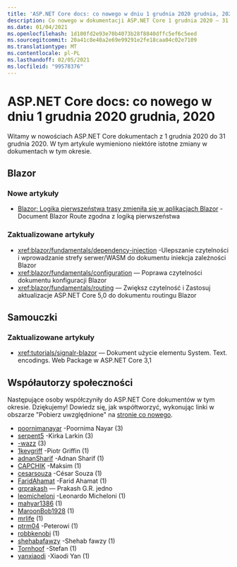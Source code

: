 ```yaml
---
title: 'ASP.NET Core docs: co nowego w dniu 1 grudnia 2020 grudnia, 2020'
description: Co nowego w dokumentacji ASP.NET Core 1 grudnia 2020 – 31 grudnia 2020.
ms.date: 01/04/2021
ms.openlocfilehash: 1d100fd2e93e70b4073b28f8840dffc5ef6c5eed
ms.sourcegitcommit: 20a41c8e40a2e69e99291e2fe18caa04c02e7109
ms.translationtype: MT
ms.contentlocale: pl-PL
ms.lasthandoff: 02/05/2021
ms.locfileid: "99578376"
---
```

# <a name="aspnet-core-docs-whats-new-for-december-1-2020---december-31-2020"></a>ASP.NET Core docs: co nowego w dniu 1 grudnia 2020 grudnia, 2020

Witamy w nowościach ASP.NET Core dokumentach z 1 grudnia 2020 do 31 grudnia 2020. W tym artykule wymieniono niektóre istotne zmiany w dokumentach w tym okresie.

## <a name="blazor"></a>Blazor

### <a name="new-articles"></a>Nowe artykuły

- [Blazor: Logika pierwszeństwa trasy zmieniła się w aplikacjach Blazor](/dotnet/core/compatibility/aspnet-core/5.0/blazor-routing-logic-changed) -Document Blazor Route zgodna z logiką pierwszeństwa

### <a name="updated-articles"></a>Zaktualizowane artykuły

- <xref:blazor/fundamentals/dependency-injection> -Ulepszanie czytelności i wprowadzanie strefy serwer/WASM do dokumentu iniekcja zależności Blazor
- <xref:blazor/fundamentals/configuration> — Poprawa czytelności dokumentu konfiguracji Blazor
- <xref:blazor/fundamentals/routing> — Zwiększ czytelność i Zastosuj aktualizacje ASP.NET Core 5,0 do dokumentu routingu Blazor

## <a name="tutorials"></a>Samouczki

### <a name="updated-articles"></a>Zaktualizowane artykuły

- <xref:tutorials/signalr-blazor> — Dokument użycie elementu System. Text. encodings. Web Package w ASP.NET Core 3,1

## <a name="community-contributors"></a>Współautorzy społeczności

Następujące osoby współczyniły do ASP.NET Core dokumentów w tym okresie. Dziękujemy! Dowiedz się, jak współtworzyć, wykonując linki w obszarze "Pobierz uwzględnione" na [stronie co nowego](index.yml).

- [poornimanayar](https://github.com/poornimanayar) -Poornima Nayar (3)
- [serpent5](https://github.com/serpent5) -Kirka Larkin (3)
- [-wazz](https://github.com/the-wazz) (3)
- [1kevgriff](https://github.com/1kevgriff) -Piotr Griffin (1)
- [adnanSharif](https://github.com/adnanSharif) -Adnan Sharif (1)
- [CAPCHIK](https://github.com/CAPCHIK) -Maksim (1)
- [cesarsouza](https://github.com/cesarsouza) -César Souza (1)
- [FaridAhamat](https://github.com/FaridAhamat) -Farid Ahamat (1)
- [grprakash](https://github.com/grprakash) — Prakash G.R. jedno
- [leomicheloni](https://github.com/leomicheloni) -Leonardo Micheloni (1)
- [mahyar1386](https://github.com/mahyar1386) (1)
- [MaroonBob1928](https://github.com/MaroonBob1928) (1)
- [mrlife](https://github.com/mrlife) (1)
- [ptrm04](https://github.com/ptrm04) -Peterowi (1)
- [robbkenobi](https://github.com/robbkenobi) (1)
- [shehabafawzy](https://github.com/shehabafawzy) -Shehab fawzy (1)
- [Tornhoof](https://github.com/Tornhoof) -Stefan (1)
- [yanxiaodi](https://github.com/yanxiaodi) -Xiaodi Yan (1)
